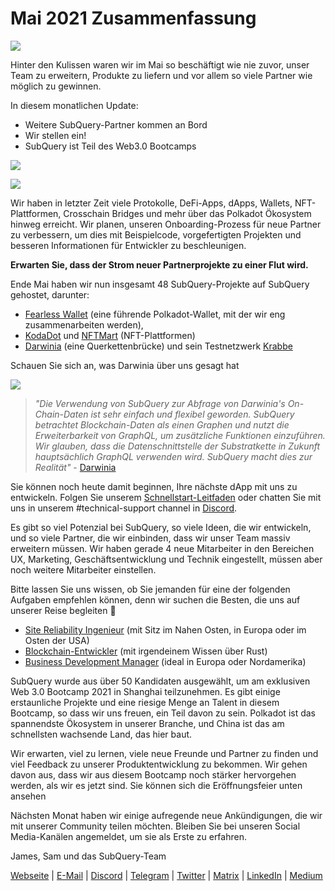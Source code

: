 # Mai 2021 Zusammenfassung

![](https://miro.medium.com/max/1400/1*5E_eIJBTvHI7W24ib_Syvw.png)

Hinter den Kulissen waren wir im Mai so beschäftigt wie nie zuvor, unser Team zu erweitern, Produkte zu liefern und vor allem so viele Partner wie möglich zu gewinnen.

In diesem monatlichen Update:

- Weitere SubQuery-Partner kommen an Bord
- Wir stellen ein!
- SubQuery ist Teil des Web3.0 Bootcamps

![](https://miro.medium.com/freeze/max/60/1*bFOaBnLZUfhRxiQa7fjbwA.gif?q=20)

![](https://miro.medium.com/max/640/1*bFOaBnLZUfhRxiQa7fjbwA.gif)

Wir haben in letzter Zeit viele Protokolle, DeFi-Apps, dApps, Wallets, NFT-Plattformen, Crosschain Bridges und mehr über das Polkadot Ökosystem hinweg erreicht. Wir planen, unseren Onboarding-Prozess für neue Partner zu verbessern, um dies mit Beispielcode, vorgefertigten Projekten und besseren Informationen für Entwickler zu beschleunigen.

**Erwarten Sie, dass der Strom neuer Partnerprojekte zu einer Flut wird.**

Ende Mai haben wir nun insgesamt 48 SubQuery-Projekte auf SubQuery gehostet, darunter:

- [Fearless Wallet](https://fearlesswallet.io/) (eine führende Polkadot-Wallet, mit der wir eng zusammenarbeiten werden),
- [KodaDot](https://kodadot.xyz/) und [NFTMart](https://www.nftmart.io/) (NFT-Plattformen)
- [Darwinia](https://explorer.subquery.network/subquery/darwinia-network/darwinia) (eine Querkettenbrücke) und sein Testnetzwerk [Krabbe](https://explorer.subquery.network/subquery/wuminzhe/crab)

Schauen Sie sich an, was Darwinia über uns gesagt hat

![](https://miro.medium.com/max/1400/0*Bc8P3mcH6rz-KtT0)

> _"Die Verwendung von SubQuery zur Abfrage von Darwinia's On-Chain-Daten ist sehr einfach und flexibel geworden. SubQuery betrachtet Blockchain-Daten als einen Graphen und nutzt die Erweiterbarkeit von GraphQL, um zusätzliche Funktionen einzuführen. Wir glauben, dass die Datenschnittstelle der Substratkette in Zukunft hauptsächlich GraphQL verwenden wird. SubQuery macht dies zur Realität"_ - [Darwinia](../customer_announcements/20210528-Darwinias-Network-Data-is-Now-Available-for-Free-on-SubQuery.md)

Sie können noch heute damit beginnen, Ihre nächste dApp mit uns zu entwickeln. Folgen Sie unserem [Schnellstart-Leitfaden](https://doc.subquery.network/quickstart.html) oder chatten Sie mit uns in unserem #technical-support channel in [Discord](https://discord.com/invite/78zg8aBSMG).

Es gibt so viel Potenzial bei SubQuery, so viele Ideen, die wir entwickeln, und so viele Partner, die wir einbinden, dass wir unser Team massiv erweitern müssen. Wir haben gerade 4 neue Mitarbeiter in den Bereichen UX, Marketing, Geschäftsentwicklung und Technik eingestellt, müssen aber noch weitere Mitarbeiter einstellen.

Bitte lassen Sie uns wissen, ob Sie jemanden für eine der folgenden Aufgaben empfehlen können, denn wir suchen die Besten, die uns auf unserer Reise begleiten 🚀

- [Site Reliability Ingenieur](https://dash.recooty.com/openings/details/e44cf9762b402f5d8b5bc36f60304a15) (mit Sitz im Nahen Osten, in Europa oder im Osten der USA)
- [Blockchain-Entwickler](https://dash.recooty.com/openings/details/9578a63fbe545bd82cc5bbe749636af1) (mit irgendeinem Wissen über Rust)
- [Business Development Manager](https://rcty.co/3coJPrV) (ideal in Europa oder Nordamerika)

SubQuery wurde aus über 50 Kandidaten ausgewählt, um am exklusiven Web 3.0 Bootcamp 2021 in Shanghai teilzunehmen. Es gibt einige erstaunliche Projekte und eine riesige Menge an Talent in diesem Bootcamp, so dass wir uns freuen, ein Teil davon zu sein. Polkadot ist das spannendste Ökosystem in unserer Branche, und China ist das am schnellsten wachsende Land, das hier baut.

Wir erwarten, viel zu lernen, viele neue Freunde und Partner zu finden und viel Feedback zu unserer Produktentwicklung zu bekommen. Wir gehen davon aus, dass wir aus diesem Bootcamp noch stärker hervorgehen werden, als wir es jetzt sind. Sie können sich die Eröffnungsfeier unten ansehen

Nächsten Monat haben wir einige aufregende neue Ankündigungen, die wir mit unserer Community teilen möchten. Bleiben Sie bei unseren Social Media-Kanälen angemeldet, um sie als Erste zu erfahren.

James, Sam und das SubQuery-Team

[Webseite](https://subquery.network/) | [E-Mail](mailto:hello@subquery.network) | [Discord](https://discord.com/invite/78zg8aBSMG) | [Telegram](https://t.me/subquerynetwork) | [Twitter](https://twitter.com/subquerynetwork) | [Matrix](https://matrix.to/#/#subquery:matrix.org) | [LinkedIn](https://www.linkedin.com/company/subquery) | [Medium](https://subquery.medium.com/)
